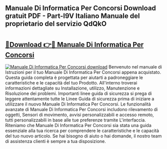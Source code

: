 ## Manuale Di Informatica Per Concorsi Download gratuit PDF - Part-I9V Italiano Manuale del proprietario del servizio QdQkO

# <h2><a href="http://dfg8m6.blite.top/?on=Manuale+Di+Informatica+Per+Concorsi">🔗Download 👉🔴 Manuale Di Informatica Per Concorsi</a></h2>

[![Manuale Di Informatica Per Concorsi download](https://i.imgur.com/lujVjoI.png)](http://dfg8m6.blite.top/?on=Manuale+Di+Informatica+Per+Concorsi)
Benvenuto nel manuale di Istruzioni per il tuo Manuale Di Informatica Per Concorsi appena acquistato. Questa guida completa è progettata per aiutarti a padroneggiare le caratteristiche e le capacità del tuo Prodotto. All'interno troverai informazioni dettagliate su Installazione, utilizzo, Manutenzione e Risoluzione dei problemi. Importanti linee guida di sicurezza si prega di leggere attentamente tutte le Linee Guida di sicurezza prima di iniziare a utilizzare il nuovo Manuale Di Informatica Per Concorsi. Le funzionalità avanzate di Manuale Di Informatica Per Concorsi includono rilevamento di oggetti, Sensori di movimento, avvisi personalizzabili e accesso remoto, tutti personalizzabili in base alle tue preferenze tramite L'interfaccia. Riteniamo che Manuale Di Informatica Per Concorsi sia stata una guida essenziale alla tua ricerca per comprendere le caratteristiche e le capacità del tuo nuovo articolo. Se hai bisogno di aiuto o hai domande, il nostro team di assistenza clienti è sempre a tua disposizione.
